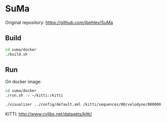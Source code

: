 # SuMa

Original repository: https://github.com/jbehley/SuMa

## Build
```bash
cd suma/docker
./build.sh
```

## Run

On docker image:
```bash
cd suma/docker
./run.sh -v ~/kitti:/kitti

./visualizer ../config/default.xml /kitti/sequences/00/velodyne/000000.bin -p
```

KITTI: http://www.cvlibs.net/datasets/kitti/
